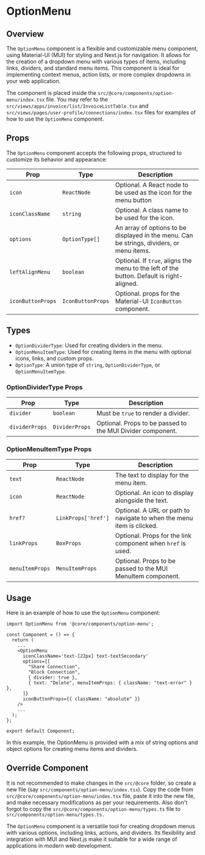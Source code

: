 # OptionMenu

## Overview

The `OptionMenu` component is a flexible and customizable menu component, using Material-UI (MUI) for styling and Next.js for navigation. It allows for the creation of a dropdown menu with various types of items, including links, dividers, and standard menu items. This component is ideal for implementing context menus, action lists, or more complex dropdowns in your web application.

The component is placed inside the `src/@core/components/option-menu/index.tsx` file. You may refer to the `src/views/apps/invoice/list/InvoiceListTable.tsx` and `src/views/pages/user-profile/connections/index.tsx` files for examples of how to use the `OptionMenu` component.

## Props

The `OptionMenu` component accepts the following props, structured to customize its behavior and appearance:

| Prop              | Type              | Description                                                                 |
| ----------------- | ----------------- | --------------------------------------------------------------------------- |
| `icon`            | `ReactNode`       | Optional. A React node to be used as the icon for the menu button           |
| `iconClassName`   | `string`          | Optional. A class name to be used for the icon.                             |
| `options`         | `OptionType[]`    | An array of options to be displayed in the menu. Can be strings, dividers, or menu items. |
| `leftAlignMenu`   | `boolean`         | Optional. If `true`, aligns the menu to the left of the button. Default is right-aligned. |
| `iconButtonProps` | `IconButtonProps` | Optional. props for the Material-UI `IconButton` component.              |

## Types

- `OptionDividerType`: Used for creating dividers in the menu.
- `OptionMenuItemType`: Used for creating items in the menu with optional icons, links, and custom props.
- `OptionType`: A union type of `string`, `OptionDividerType`, or `OptionMenuItemType`.

### OptionDividerType Props

| Prop           | Type           | Description                                             |
| -------------- | -------------- | ------------------------------------------------------- |
| `divider`      | `boolean`      | Must be `true` to render a divider.                     |
| `dividerProps` | `DividerProps` | Optional. Props to be passed to the MUI Divider component. |

### OptionMenuItemType Props

| Prop            | Type              | Description                                                      |
| --------------- | ----------------- | ---------------------------------------------------------------- |
| `text`          | `ReactNode`       | The text to display for the menu item.                           |
| `icon`          | `ReactNode`       | Optional. An icon to display alongside the text.                 |
| `href?`         | `LinkProps['href']` | Optional. A URL or path to navigate to when the menu item is clicked. |
| `linkProps`     | `BoxProps`        | Optional. Props for the link component when `href` is used.      |
| `menuItemProps` | `MenuItemProps`   | Optional. Props to be passed to the MUI MenuItem component.      |

## Usage

Here is an example of how to use the `OptionMenu` component:

```tsx
import OptionMenu from '@core/components/option-menu';

const Component = () => {
  return (
    ...
    <OptionMenu
      iconClassName='text-[22px] text-textSecondary'
      options={[
        "Share Connection",
        "Block Connection",
        { divider: true },
        { text: "Delete", menuItemProps: { className: "text-error" } },
      ]}
      iconButtonProps={{ className: "absolute" }}
    />
    ...
  );
};

export default Component;
```

In this example, the OptionMenu is provided with a mix of string options and object options for creating menu items and dividers.

## Override Component

It is not recommended to make changes in the `src/@core` folder, so create a new file (say `src/components/option-menu/index.tsx`). Copy the code from `src/@core/components/option-menu/index.tsx` file, paste it into the new file, and make necessary modifications as per your requirements. Also don't forgot to copy the `src/@core/components/option-menu/types.ts` file to `src/components/option-menu/types.ts.`

The `OptionMenu` component is a versatile tool for creating dropdown menus with various options, including links, actions, and dividers. Its flexibility and integration with MUI and Next.js make it suitable for a wide range of applications in modern web development.
